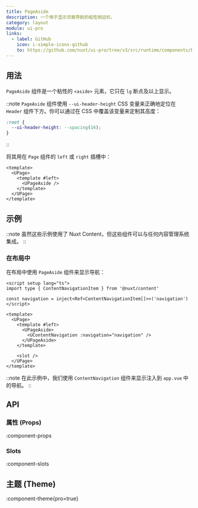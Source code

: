 ```yaml
---
title: PageAside
description: 一个用于显示页面导航的粘性侧边栏。
category: layout
module: ui-pro
links:
  - label: GitHub
    icon: i-simple-icons-github
    to: https://github.com/nuxt/ui-pro/tree/v3/src/runtime/components/PageAside.vue
---
```


## 用法

`PageAside` 组件是一个粘性的 `<aside>` 元素，它只在 `lg` 断点及以上显示。

::note
`PageAside` 组件使用 `--ui-header-height` CSS 变量来正确地定位在 `Header` 组件下方。你可以通过在 CSS 中覆盖该变量来定制其高度：

```css
:root {
  --ui-header-height: --spacing(16);
}
```
::

将其用在 `Page` 组件的 `left` 或 `right` 插槽中：

```vue{4}
<template>
  <UPage>
    <template #left>
      <UPageAside />
    </template>
  </UPage>
</template>
```

## 示例

::note
虽然这些示例使用了 Nuxt Content，但这些组件可以与任何内容管理系统集成。
::

### **在布局中**

在布局中使用 `PageAside` 组件来显示导航：

```vue{9-13} [layouts/docs.vue]
<script setup lang="ts">
import type { ContentNavigationItem } from '@nuxt/content'

const navigation = inject<Ref<ContentNavigationItem[]>>('navigation')
</script>

<template>
  <UPage>
    <template #left>
      <UPageAside>
        <UContentNavigation :navigation="navigation" />
      </UPageAside>
    </template>

    <slot />
  </UPage>
</template>
```

::note
在此示例中，我们使用 `ContentNavigation` 组件来显示注入到 `app.vue` 中的导航。
::

## API

### 属性 (Props)

:component-props

### Slots

:component-slots

## 主题 (Theme)

:component-theme{pro=true}

